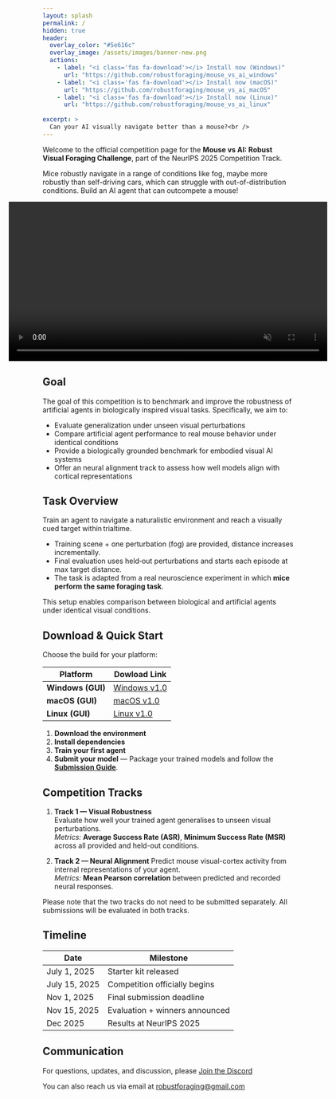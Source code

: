 ```yaml
---
layout: splash
permalink: /
hidden: true
header:
  overlay_color: "#5e616c"
  overlay_image: /assets/images/banner-new.png
  actions:
    - label: "<i class='fas fa-download'></i> Install now (Windows)"
      url: "https://github.com/robustforaging/mouse_vs_ai_windows"
    - label: "<i class='fas fa-download'></i> Install now (macOS)"
      url: "https://github.com/robustforaging/mouse_vs_ai_macOS"
    - label: "<i class='fas fa-download'></i> Install now (Linux)"
      url: "https://github.com/robustforaging/mouse_vs_ai_linux"
            
excerpt: >
  Can your AI visually navigate better than a mouse?<br />
---
```

<style>
  .full-width-element {
    width: 100vw;
    position: relative;
    left: 50%;
    transform: translateX(-50%); /* Centers the element */
  }

  .page__title {
    color: #222831 !important;
    text-shadow: none !important;
  }

  .page__lead {
    color: #222831 !important;
    text-shadow: none !important;
  }

  .btn--light-outline {
    color: #222831 !important;
    border-color: #222831 !important;
    text-shadow: none !important;
  }

  .btn--light-outline:hover {
    color: #ffffff !important;
    background-color: #222831 !important;
    border-color: #222831 !important;
  }
</style>


Welcome to the official competition page for the **Mouse vs AI: Robust Visual Foraging Challenge**, part of the NeurIPS 2025 Competition Track.

Mice robustly navigate in a range of conditions like fog, maybe more robustly than self-driving cars, which can struggle with out-of-distribution conditions. Build an AI agent that can outcompete a mouse!

<center>
<div class="full-width-element">
<video width="640" height="320" controls="controls" autoplay loop muted>
  <source src="/assets/images/mouse_pov.mp4" type="video/mp4">
  Your browser does not support the video tag.
</video>
<!--<video width="640" height="320" controls="controls" autoplay loop muted> -->
<!--  <source src="/assets/images/example_video.mp4" type="video/mp4"> -->
<!-- Your browser does not support the video tag. -->
<!-- </video> -->
</div>
</center>

## Goal

The goal of this competition is to benchmark and improve the robustness of artificial agents in biologically inspired visual tasks. Specifically, we aim to:

- Evaluate generalization under unseen visual perturbations
- Compare artificial agent performance to real mouse behavior under identical conditions
- Provide a biologically grounded benchmark for embodied visual AI systems
- Offer an neural alignment track to assess how well models align with cortical representations


## Task Overview
Train an agent to navigate a naturalistic environment and reach a visually cued target within trialtime.
  - Training scene + one perturbation (fog) are provided, distance increases incrementally.
  - Final evaluation uses held‑out perturbations and starts each episode at max target distance.
  - The task is adapted from a real neuroscience experiment in which **mice perform the same foraging task**. 

This setup enables comparison between biological and artificial agents under identical visual conditions.

## Download & Quick Start
Choose the build for your platform:

| Platform                    | Dowload Link                                                              |
| --------------------------- | --------------------------------------------------------------------------|
| **Windows (GUI)**           | [Windows v1.0](https://github.com/robustforaging/mouse_vs_ai_windows)     |
| **macOS (GUI)**             | [macOS v1.0](https://github.com/robustforaging/mouse_vs_ai_macOS)         |
| **Linux (GUI)**             | [Linux v1.0](https://github.com/robustforaging/mouse_vs_ai_linux)         |




1. **Download the environment**
2. **Install dependencies**
3. **Train your first agent** 
4. **Submit your model** — Package your trained models and follow the **[Submission Guide](submission-guide)**.


## Competition Tracks

1. **Track 1 — Visual Robustness**  
   Evaluate how well your trained agent generalises to unseen visual perturbations.  
   *Metrics:* **Average Success Rate (ASR)**, **Minimum Success Rate (MSR)** across all provided and held-out conditions.

2. **Track 2 — Neural Alignment** 
   Predict mouse visual-cortex activity from internal representations of your agent.  
   *Metrics:* **Mean Pearson correlation** between predicted and recorded neural responses.

Please note that the two tracks do not need to be submitted separately. All submissions will be evaluated in both tracks.

##  Timeline

| Date             | Milestone                        |
|------------------|----------------------------------|
| July 1, 2025     | Starter kit released             |
| July 15, 2025    | Competition officially begins    |
| Nov 1, 2025      | Final submission deadline        |
| Nov 15, 2025     | Evaluation + winners announced   |
| Dec 2025         | Results at NeurIPS 2025          |


## Communication

For questions, updates, and discussion, please [Join the Discord](https://discord.gg/7mJPh5QMB7)

You can also reach us via email at [robustforaging@gmail.com](mailto:robustforaging@gmail.com)
